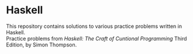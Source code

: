 # Haskell
This repository contains solutions to various practice problems written in Haskell.
<br>
Practice problems from <em>Haskell: The Craft of Cuntional Programming</em> Third Edition, by Simon Thompson.
